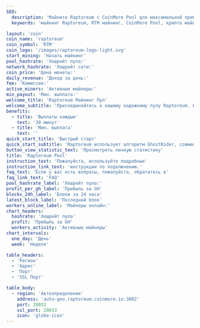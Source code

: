 ```yaml
---
SEO:
  description: 'Майните Raptoreum с CoinMore Pool для максимальной прибыли. Наш надежный пул обеспечивает стабильность и высокую доходность для майнеров RTM.'
  keywords: 'майнинг Raptoreum, RTM майнинг, CoinMore Pool, крипто майнинг, блокчейн, прибыльный майнинг, безопасный майнинг, майнинг оборудование, майнинг софт'

layout: 'coin'
coin_name: 'raptoreum'
coin_symbol: 'RTM'
coin_logo: '/images/raptoreum-logo-light.svg'
start_mining: 'Начать майнинг'
pool_hashrate: 'Хешрейт пула:'
network_hashrate: 'Хешрейт сети:'
coin_price: 'Цена монеты:'
daily_revenue: 'Доход за день:'
fee: 'Комиссия:'
active_miners: 'Активные майнеры:'
min_payout: 'Мин. выплата:'
welcome_title: 'Raptoreum Майнинг Пул'
welcome_subtitle: 'Присоединяйтесь к нашему надежному пулу Raptoreum. Низкие комиссии, стабильность и прозрачная статистика. Зарабатывайте больше с меньшими затратами.'
benefits:
  - title: 'Выплаты каждые'
    text: '30 минут'
  - title: 'Мин. выплата'
    text: ''
quick_start_title: 'Быстрый старт'
quick_start_subtitle: 'Raptoreum использует алгоритм GhostRider, совмещающий PoW и PoS для максимальной эффективности. Начните майнить с CoinMore Pool.'
button_view_statistic_text: 'Просмотреть личную статистику'
title: 'Raptoreum Pool'
instruction_text: 'Пожалуйста, используйте подробные'
instruction_link_text: 'инструкции по подключению.'
faq_text: 'Если у вас есть вопросы, пожалуйста, обратитесь в'
faq_link_text: 'FAQ'
pool_hashrate_label: 'Хешрейт пула:'
profit_per_gh_label: 'Прибыль за GH'
blocks_24h_label: 'Блоки за 24 часа'
latest_block_label: 'Последний блок'
workers_online_label: 'Майнеры онлайн:'
chart_headers:
  hashrate: 'Хешрейт пула'
  profit: 'Прибыль за GH'
  workers_activity: 'Активные майнеры'
chart_intervals:
  one_day: 'День'
  week: 'Неделя'

table_headers:
  - 'Регион'
  - 'Адрес'
  - 'Порт'
  - 'SSL Порт'

table_body:
  - region: 'Автоопределение'
    address: 'auto-geo.raptoreum.coinmore.io:3002'
    port: 20032
    ssl_port: 20033
    icon: 'globe-icon'
---
```

